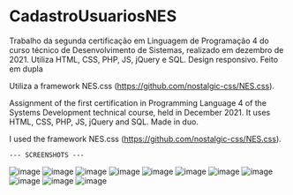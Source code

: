 # CadastroUsuariosNES

Trabalho da segunda certificação em Linguagem de Programação 4 do curso técnico de Desenvolvimento de Sistemas, realizado em dezembro de 2021. Utiliza HTML, CSS, PHP, JS, jQuery e SQL. Design responsivo. Feito em dupla

Utiliza a framework NES.css (https://github.com/nostalgic-css/NES.css).

Assignment of the first certification in Programming Language 4 of the Systems Development technical course, held in December 2021. It uses HTML, CSS, PHP, JS, jQuery and SQL. Made in duo.

I used the framework NES.css (https://github.com/nostalgic-css/NES.css).

    --- SCREENSHOTS ---

![image](https://user-images.githubusercontent.com/93265472/145867817-5aeec830-d0ff-4a50-97c8-44333e2340d2.png)
![image](https://user-images.githubusercontent.com/93265472/145868789-a18bb882-4b7b-4b8a-9c79-043c63def0cc.png)
![image](https://user-images.githubusercontent.com/93265472/145867876-bacf6c05-73ef-424f-9955-8f914a988c4a.png)
![image](https://user-images.githubusercontent.com/93265472/145868084-7664b5dd-6dd9-4afd-8401-ff9e88aec12d.png)
![image](https://user-images.githubusercontent.com/93265472/145868123-d35ff4e3-9ce5-4bc5-93f4-27594308851a.png)
![image](https://user-images.githubusercontent.com/93265472/145868164-21bcda0c-945f-47ec-9050-8ddaa53ed34a.png)
![image](https://user-images.githubusercontent.com/93265472/145868216-6e9f753b-d9da-4d37-ba0b-7eea0f9ba797.png)
![image](https://user-images.githubusercontent.com/93265472/145868268-b13834f0-ec87-43b9-834b-5ed6d7b5f826.png)
![image](https://user-images.githubusercontent.com/93265472/145868497-462b398e-8c58-41d1-aafc-229b21be5117.png)
![image](https://user-images.githubusercontent.com/93265472/145868543-c5a8af81-7fd0-4df5-9b8a-1bc920227c32.png)
![image](https://user-images.githubusercontent.com/93265472/145868618-3616cab7-4f42-43a4-ad7f-2ce69c1500f5.png)
